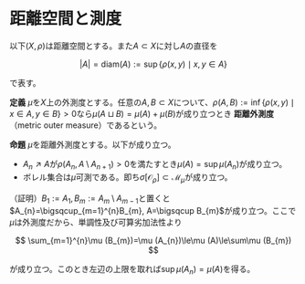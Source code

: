 
# 距離空間と測度

以下$(X, \rho)$は距離空間とする。また$A\subset X$に対し$A$の直径を

$$
\vert A \vert=\textrm{diam}(A):=\sup\lbrace \rho (x, y)\mid x, y\in A \rbrace
$$

で表す。

__定義__ $\mu$を$X$上の外測度とする。任意の$A, B\subset X$について、$\rho (A, B):=\inf\lbrace \rho (x, y)\mid x\in A, y\in B \rbrace\gt 0$なら$\mu (A\sqcup B)=\mu (A)+\mu (B)$が成り立つとき **距離外測度** （metric outer measure）であるという。

__命題__ $\mu$を距離外測度とする。以下が成り立つ。

- $A_{n}\nearrow A$が$\rho (A_{n}, A\setminus A_{n+1})\gt 0$を満たすとき$\mu (A)=\sup\mu (A_{n})$が成り立つ。
- ボレル集合は$\mu$可測である。即ち$\sigma\lbrack \mathcal{O}_{\rho} \rbrack\subset\mathcal{M}_{\mu}$が成り立つ。

（証明）$B_{1}:=A_{1}, B_{m}:=A_{m}\setminus A_{m-1}$と置くと$A_{n}=\bigsqcup_{m=1}^{n}B_{m}, A=\bigsqcup B_{m}$が成り立つ。ここで$\mu$は外測度だから、単調性及び可算劣加法性より

$$
\sum_{m=1}^{n}\mu (B_{m})=\mu (A_{n})\le\mu (A)\le\sum\mu (B_{m})
$$

が成り立つ。このとき左辺の上限を取れば$\sup\mu (A_{n})=\mu (A)$を得る。

<!--
　(2)　$F\subset X$を閉集合とする。$n\in\mathbb{N}$に対して
\[ U_{n}:=\left\{x\in X\setminus F\mid \rho (x, F)>\frac{1}{n}\right\} \]
と定めると$U_{n}\nearrow X\setminus F$となる。任意の$E\subset X$に対して$\rho (E\cap U_{n}, E\cap F)>0$を満たす。
$\mu$は距離外測度だから
\[ \mu (E\cap U_{n})+\mu (E\cap F)=\mu ((E\cap U_{n})\sqcup (E\cap F))\le\mu(E) \]
が成り立つが、$E\cap U_{n}\nearrow E\setminus F$は(1)の条件を満たしているので
\[ \mu (E\setminus F)+\mu (E\cap F)\le\mu (E) \]
を得る。即ち$F$は$\mu$-可測となる。$\mu$-可測集合全体は$\sigma$-加法族なので、$\sigma[\mathcal{O}_{\rho}]\subset\mathcal{M}_{\mu}$が従う。
\end{Proof}

　距離外測度は以下のようにして構成できる。$\mathscr{E}\subset 2^{X}$は空集合を含むとする。$\delta>0$とする。
以下の文脈において$\mathscr{C}\subset\mathscr{E}$が$A\subset X$の$\mathscr{E}$による$\delta$-被覆であるとは、
$\mathscr{C}$が高々可算集合かつ$A\subset\bigcup_{C\in\mathscr{C}}C$であり、また任意の$C\in\mathscr{C}$に対して
$|C|\le\delta$を満たすことを意味するものとする。

集合関数$\tau:\mathscr{E}\rightarrow [0, \infty]$は$\tau (\emptyset)=0$を満たすとする。$\delta>0$及び$A\subset X$に対し、
\[ \mu_{\delta}(A):=\inf\left\{\sum_{C\in\mathscr{C}}\tau (C)\mid
\mathscr{C}\subset\mathscr{E}\textup{は$A$の$\delta$-被覆}\right\} \]
と定める。そして$\mu (A):=\sup_{\delta}\mu_{\delta}(A)$と置く。

\begin{Prop}
$\mu$は距離外測度となる。
\end{Prop}
\begin{Proof}
$\delta$-被覆はつまり直径が$\delta$以下の集合全体による被覆だから、$\mu_{\delta}$は外測度になる。
従って$A, B\subset X, A\subset B, \{A_{n}\}\subset 2^{X}$に対して
\[ \mu_{\delta}(\emptyset)=0, \mu_{\delta}(A)\le\mu_{\delta}(B),
\mu_{\delta}\left(\bigcup A_{n}\right)\le\sum\mu_{\delta}(A_{n}) \]
が成り立つ。$\delta$の上限を取れば、$\mu$は外測度になる。

　$A, B\subset X$は$\rho (A, B)>0$を満たすとする。このとき
\[ \delta:=\frac{\rho (A, B)}{3} \]
とすると、$A\sqcup B$の$\delta$-被覆$\mathscr{C}$に対して$A, B$の部分$\delta$-被覆$\mathscr{C}_{A}, \mathscr{C}_{B}$を互いに素に取れる。このとき
\[ \mu_{\delta}(A)+\mu_{\delta}(B)\le\sum_{C\in\mathscr{C}_{A}}\tau (C)+\sum_{C\in\mathscr{C}_{B}}\tau (C)
\le\sum_{C\in\mathscr{C}}\tau (C) \]
が成り立つ。従って右辺の下限を取れば
\[ \mu_{\delta}(A)+\mu_{\delta}(B)\le\mu_{\delta}(A\sqcup B)\le\mu (A\sqcup B) \]
を得る。左辺の上限を取れば$\mu (A)+\mu (B)\le\mu (A\sqcup B)$が従う。逆は明らか。
\end{Proof}

\begin{Def}
特に$\alpha\ge 0$に対して$\mathscr{E}=2^{X}, \tau (A):=|A|^{\alpha}$としたとき
$\mu_{\delta}, \mu$をそれぞれ$\mathcal{H}_{\delta}^{\alpha}, \mathcal{H}^{\alpha}$と書く。
$\mathcal{H}^{\alpha}$により生成される測度を$\alpha$-次元ハウスドルフ測度\textup{($\alpha$-dimensional Hausdorff measure)}と呼ぶ。
\end{Def}

\begin{Rem}
$\alpha\ge 0, \delta>0$及び$A\subset X$に対し
\[ P_{\delta}^{\alpha}(A):=\sup\left\{\sum |B_{n}|^{\alpha}\mid
B_{n}=B(x_{n}; r_{n}), x_{n}\in A, r_{n}\le\delta, B_{i}\cap B_{j}=\emptyset\right\} \]
と定める。つまり$A$の点を中心とする半径$\delta$以下の互いに素な閉球全体を考え、その直径の$\alpha$乗の和の上限を取る。
このとき集合関数$P_{0}^{\alpha}:2^{X}\rightarrow [0, \infty]$を$A\subset X$に対し
\[ P_{0}^{\alpha}(A):=\inf_{\delta}P_{\delta}^{\alpha}(A) \]
と定め、この関数により生成される外測度
\[ P^{\alpha}(A):=\inf\left\{\sum_{C\in\mathscr{C}} P_{0}^{\alpha}(C)\mid
\mathscr{C}\subset 2^{X}\textup{は$A$の被覆}\right\} \]
を$\alpha$-次元パッキング測度\textup{($\alpha$-dimensional packing measure)}と呼ぶ。
\end{Rem}

-->